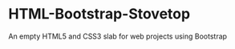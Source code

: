 HTML-Bootstrap-Stovetop
=======================

An empty HTML5 and CSS3 slab for web projects using Bootstrap
